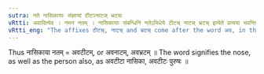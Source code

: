 ```yaml
---
sutra: नते नासिकायाः संज्ञायां टीटञ्नाटज् भ्रटचः
vRtti: अवादित्येव । नमनं नतम् । नासिकायाः संबन्धिनि नतेऽभिधेये टीटच् नाटच् भ्रटच् इत्येते प्रत्यया भवन्ति संज्ञायां विषये ॥
vRtti_eng: "The affixes टीटच्, नाटच् and भ्रटच् come after the word अव, in the sense of a hooked nose, when the word so formed is a Name."
---
```

Thus नासिकाया नतम् = अवटीटम्, or अवनाटम्, अवभ्रटम् ॥ The word signifies the nose, as well as the person also, as अवटीटा नासिका, अवटीटः पुरुषः ॥
